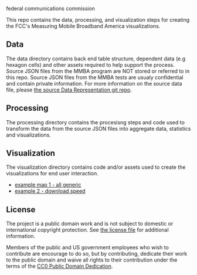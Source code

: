 federal communications commission


This repo contains the data, processing, and visualization steps for creating the FCC's Measuring Mobile Broadband America visualizations.

Data
----
The data directory contains back end table structure, dependent data (e.g hexagon cells) and other assets required to help support the process.  Source JSON files from the MMBA program are NOT stored or referred to in this repo.  Source JSON files from the MMBA tests are usualy confidential and contain private information.  For more information on the source data file, please [the source Data Representation git repo](https://github.com/FCC/mobile-mba-androidapp/wiki/Data-Representation).

Processing
----------
The processing directory contains the procesisng steps and code used to transform the data from the source JSON files into aggregate data, statistics and visualizations.  

Visualization
-------------
The visualization directory contains code and/or assets used to create the visualizations for end user interaction.
- [example map 1 - all generic](http://bl.ocks.org/feomike/7129604)
- [example 2 - download speed](http://bl.ocks.org/feomike/7236848)

License
-------

The project is a public domain work and is not subject to domestic or international copyright protection. See [the license file](https://github.com/feomike/mmba_viz_processing/blob/master/license.md) for additional information.

Members of the public and US government employees who wish to contribute are encourage to do so, but by contributing, dedicate their work to the public domain and waive all rights to their contribution under the terms of the [CC0 Public Domain Dedication](http://creativecommons.org/publicdomain/zero/1.0/).
